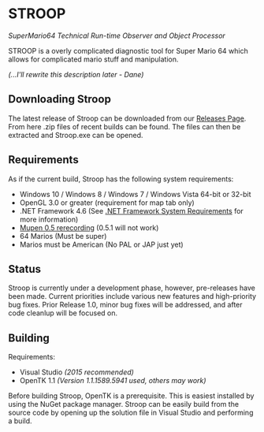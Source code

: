 # STROOP
*SuperMario64 Technical Run-time Observer and Object Processor*

  STROOP is a overly complicated diagnostic tool for Super Mario 64 which allows for complicated mario stuff and manipulation. 
  
  *(...I'll rewrite this description later - Dane)*
  
       
## Downloading Stroop

The latest release of Stroop can be downloaded from our [Releases Page](https://github.com/SM64-STROOP/STROOP/releases). From here .zip files of recent builds can be found. The files can then be extracted and Stroop.exe can be opened.
  
## Requirements

  As if the current build, Stroop has the following system requirements:
  * Windows 10 / Windows 8 / Windows 7 / Windows Vista 64-bit or 32-bit
  * OpenGL 3.0 or greater (requirement for map tab only)
  * .NET Framework 4.6 (See [.NET Framework System Requirements](https://msdn.microsoft.com/en-us/library/8z6watww(v=vs.110).aspx) for more information)
  * [Mupen 0.5 rerecording](http://adelikat.tasvideos.org/emulatordownloads/mupen64-rr/Mupen64%20v8%20installer.zip) (0.5.1 will not work)
  * 64 Marios (Must be super)
  * Marios must be American (No PAL or JAP just yet)
  
## Status 
  
  Stroop is currently under a development phase, however, pre-releases have been made. Current priorities include various new features and high-priority bug fixes. Prior Release 1.0, minor bug fixes will be addressed, and after code cleanlup will be focused on.
 
## Building

Requirements:
  * Visual Studio *(2015 recommended)*
  * OpenTK 1.1 *(Version 1.1.1589.5941 used, others may work)*
  
Before building Stroop, OpenTK is a prerequisite. This is easiest installed by using the NuGet package manager. Stroop can be easily build from the source code by opening up the solution file in Visual Studio and performing a build. 
